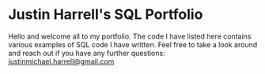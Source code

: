 # Justin Harrell's SQL Portfolio

Hello and welcome all to my portfolio.  The code I have listed here contains various examples of SQL code I have written.  Feel free to take a look around and reach out if you have any further questions: justinmichael.harrell@gmail.com
